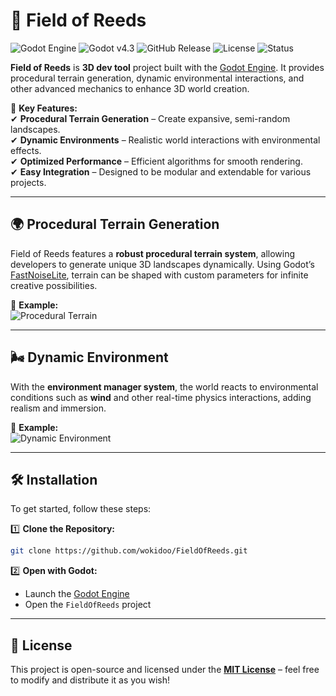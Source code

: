 # 🌾 Field of Reeds

![Godot Engine](https://img.shields.io/badge/Made%20With-Godot%204-478cbf?style=for-the-badge&logo=godotengine&logoColor=white)
![Godot v4.3](https://img.shields.io/badge/Godot-v4.3-478cbf?style=for-the-badge&logo=godotengine&logoColor=white)
![GitHub Release](https://img.shields.io/github/v/release/wokidoo/FieldOfReeds?style=for-the-badge)
![License](https://img.shields.io/github/license/wokidoo/FieldOfReeds?style=for-the-badge)
![Status](https://img.shields.io/badge/Status-Under%20Construction-orange?style=for-the-badge)


**Field of Reeds** is **3D dev tool** project built with the [Godot Engine](https://github.com/godotengine/godot). It provides procedural terrain generation, dynamic environmental interactions, and other advanced mechanics to enhance 3D world creation.

🚀 **Key Features:**  
✔ **Procedural Terrain Generation** – Create expansive, semi-random landscapes.  
✔ **Dynamic Environments** – Realistic world interactions with environmental effects.  
✔ **Optimized Performance** – Efficient algorithms for smooth rendering.  
✔ **Easy Integration** – Designed to be modular and extendable for various projects.  

---  

## 🌍 Procedural Terrain Generation  

Field of Reeds features a **robust procedural terrain system**, allowing developers to generate unique 3D landscapes dynamically. Using Godot’s [FastNoiseLite](https://docs.godotengine.org/en/stable/classes/class_fastnoiselite.html), terrain can be shaped with custom parameters for infinite creative possibilities.  

🎥 **Example:**  
![Procedural Terrain](https://github.com/wokidoo/FieldOfReeds/blob/main/video/procedural_terrain.gif)  

---  

## 🌬️ Dynamic Environment  

With the **environment manager system**, the world reacts to environmental conditions such as **wind** and other real-time physics interactions, adding realism and immersion.  

🎥 **Example:**  
![Dynamic Environment](https://github.com/wokidoo/FieldOfReeds/blob/main/video/dynamic_environment.gif)  

---  

## 🛠️ Installation  

To get started, follow these steps:  

1️⃣ **Clone the Repository:**  
```sh
git clone https://github.com/wokidoo/FieldOfReeds.git
```

2️⃣ **Open with Godot:**  
- Launch the [Godot Engine](https://godotengine.org/)  
- Open the `FieldOfReeds` project  

---  

## 📜 License  

This project is open-source and licensed under the **[MIT License](https://choosealicense.com/licenses/mit/)** – feel free to modify and distribute it as you wish!  
